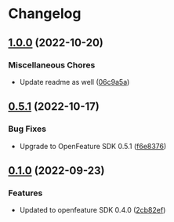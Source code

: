 # Changelog

## [1.0.0](https://github.com/rollout/cloudbees-openfeature-provider-node/compare/v0.5.1...v1.0.0) (2022-10-20)


### Miscellaneous Chores

* Update readme as well ([06c9a5a](https://github.com/rollout/cloudbees-openfeature-provider-node/commit/06c9a5ac7fa92b9193aa5a6112aab6e773e60aee))

## [0.5.1](https://github.com/rollout/cloudbees-openfeature-provider-node/compare/v0.1.0...v0.5.1) (2022-10-17)


### Bug Fixes

* Upgrade to OpenFeature SDK 0.5.1 ([f6e8376](https://github.com/rollout/cloudbees-openfeature-provider-node/commit/f6e837652d5f12272b54871a5ae7f15fb142bd8c))

## [0.1.0](https://github.com/rollout/cloudbees-openfeature-provider-node/compare/v0.0.5...v0.1.0) (2022-09-23)


### Features

* Updated to openfeature SDK 0.4.0 ([2cb82ef](https://github.com/rollout/cloudbees-openfeature-provider-node/commit/2cb82efc0582ddd22cdd66347ce30274d8815920))
